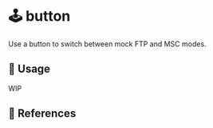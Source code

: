 # :joystick: button

Use a button to switch between mock FTP and MSC modes.

## :pencil: Usage

WIP

## :link: References
